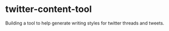 # twitter-content-tool
Building a tool to help generate writing styles for twitter threads and tweets.
